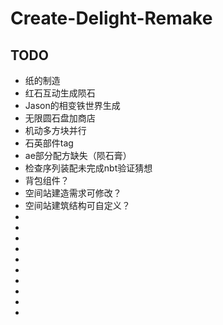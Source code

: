 # Create-Delight-Remake

## TODO

- 纸的制造
- 红石互动生成陨石
- Jason的相变铁世界生成
- 无限圆石盘加商店
- 机动多方块并行
- 石英部件tag
- ae部分配方缺失（陨石膏）
- 检查序列装配未完成nbt验证猜想
- 背包组件？
- 空间站建造需求可修改？
- 空间站建筑结构可自定义？
- 
- 
- 
- 
- 
- 
- 
- 
- 
- 
